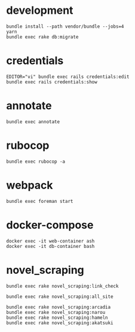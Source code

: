 # development

```
bundle install --path vendor/bundle --jobs=4
yarn
bundle exec rake db:migrate
```

# credentials

```
EDITOR="vi" bundle exec rails credentials:edit
bundle exec rails credentials:show
```

# annotate

```
bundle exec annotate
```

# rubocop

```
bundle exec rubocop -a
```

# webpack

```
bundle exec foreman start
```

# docker-compose

```
docker exec -it web-container ash
docker exec -it db-container bash
```

# novel_scraping

```
bundle exec rake novel_scraping:link_check
```

```
bundle exec rake novel_scraping:all_site
```

```
bundle exec rake novel_scraping:arcadia
bundle exec rake novel_scraping:narou
bundle exec rake novel_scraping:hameln
bundle exec rake novel_scraping:akatsuki
```
